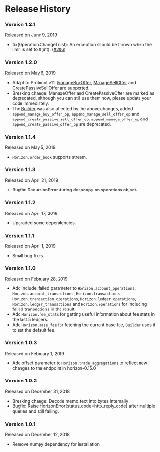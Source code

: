 Release History
===============

### Version 1.2.1
Released on June 9, 2019
  - fix(Operation.ChangeTrust): An exception should be thrown when the limit is set to 0(int). ([#206](https://github.com/StellarCN/py-stellar-base/pull/206))

### Version 1.2.0
Released on May 6, 2019
  - Adapt to Protocol v11. [ManageBuyOffer](https://github.com/StellarCN/py-stellar-base/blob/279aec10663a32662f8fe48c5d20a752f13f5946/stellar_base/operation.py#L741), 
  [ManageSellOffer](https://github.com/StellarCN/py-stellar-base/blob/279aec10663a32662f8fe48c5d20a752f13f5946/stellar_base/operation.py#L830) 
  and [CreatePassiveSellOffer](https://github.com/StellarCN/py-stellar-base/blob/279aec10663a32662f8fe48c5d20a752f13f5946/stellar_base/operation.py#L921) are supported.
  - Breaking change: [ManageOffer](https://github.com/StellarCN/py-stellar-base/blob/279aec10663a32662f8fe48c5d20a752f13f5946/stellar_base/operation.py#L1236) 
  and [CreatePassiveOffer](https://github.com/StellarCN/py-stellar-base/blob/279aec10663a32662f8fe48c5d20a752f13f5946/stellar_base/operation.py#L1244) are marked as deprecated, although you can still use them now, please update your code immediately.
  - The [Builder](https://github.com/StellarCN/py-stellar-base/blob/279aec10663a32662f8fe48c5d20a752f13f5946/stellar_base/builder.py) was also affected by the above changes, added `append_manage_buy_offer_op`, `append_manage_sell_offer_op` and `append_create_passive_sell_offer_op`. `append_manage_offer_op` and `append_create_passive_offer_op` are deprecated.

### Version 1.1.4
Released on May 5, 2019
  - `Horizon.order_book` supports stream.

### Version 1.1.3
Released on April 21, 2019
  - Bugfix: RecursionError during deepcopy on operations object.

### Version 1.1.2
Released on April 17, 2019
  - Upgraded some dependencies.

### Version 1.1.1
Released on April 1, 2019
  - Small bug fixes.

### Version 1.1.0
Released on February 28, 2019
  - Add include_failed parameter to `Horizon.account_operations`, `Horizon.account_transactions`, `Horizon.transactions`,
    `Horizon.transaction_operations`, `Horizon.ledger_operations`, `Horizon.ledger_transactions` 
    and `Horizon.operations` for including failed transactions in the result.
  - Add `Horizon.fee_stats` for getting useful information about fee stats in the last 5 ledgers.
  - Add `Horizon.base_fee` for fetching the current base fee, `Builder` uses it to set the default fee.

### Version 1.0.3 
Released on February 1, 2019
  - Add offset parameter to `Horizon.trade_aggregations` to reflect new changes to the endpoint in horizon-0.15.0

### Version 1.0.2 
Released on December 31, 2018
  - Breaking change: Decode memo_text into bytes internally
  - Bugfix: Raise HorizonError(status_code=http_reply_code) after multiple queries and still failing.

### Version 1.0.1 
Released on December 12, 2018
  - Remove numpy dependency for installation